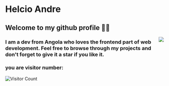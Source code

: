 # Helcio Andre

## Welcome to my github profile 👋🏽
<a href="https://github.com/helciodev">
  <img align='right' src="https://github-readme-stats.anuraghazra1.vercel.app/api/top-langs/?username=helciodev&layout=compact&theme=tokyonight" />
</a>

 ### I am a dev from Angola who loves the frontend part of web development. Feel free to browse through my projects and don't forget to give it a star if you like it.
<!--
**helciodev/helciodev** is a ✨ _special_ ✨ repository because its `README.md` (this file) appears on your GitHub profile.


-->
### you are visitor number:
![Visitor Count](https://profile-counter.glitch.me/{helciodev}/count.svg)

